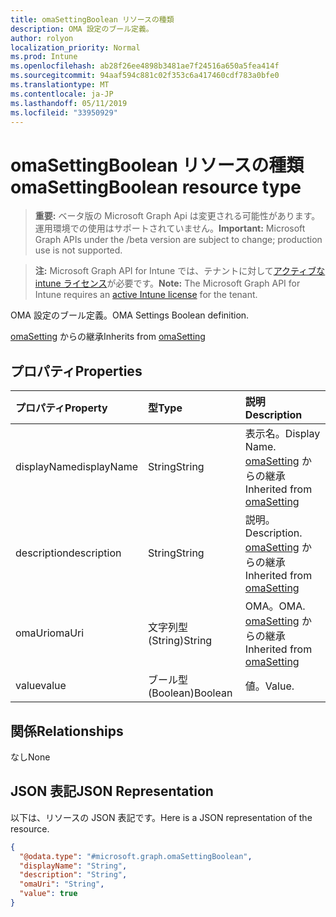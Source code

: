 ```yaml
---
title: omaSettingBoolean リソースの種類
description: OMA 設定のブール定義。
author: rolyon
localization_priority: Normal
ms.prod: Intune
ms.openlocfilehash: ab28f26ee4898b3481ae7f24516a650a5fea414f
ms.sourcegitcommit: 94aaf594c881c02f353c6a417460cdf783a0bfe0
ms.translationtype: MT
ms.contentlocale: ja-JP
ms.lasthandoff: 05/11/2019
ms.locfileid: "33950929"
---
```

# <a name="omasettingboolean-resource-type"></a><span data-ttu-id="dc2c4-103">omaSettingBoolean リソースの種類</span><span class="sxs-lookup"><span data-stu-id="dc2c4-103">omaSettingBoolean resource type</span></span>

> <span data-ttu-id="dc2c4-104">**重要:** ベータ版の Microsoft Graph Api は変更される可能性があります。運用環境での使用はサポートされていません。</span><span class="sxs-lookup"><span data-stu-id="dc2c4-104">**Important:** Microsoft Graph APIs under the /beta version are subject to change; production use is not supported.</span></span>

> <span data-ttu-id="dc2c4-105">**注:** Microsoft Graph API for Intune では、テナントに対して[アクティブな intune ライセンス](https://go.microsoft.com/fwlink/?linkid=839381)が必要です。</span><span class="sxs-lookup"><span data-stu-id="dc2c4-105">**Note:** The Microsoft Graph API for Intune requires an [active Intune license](https://go.microsoft.com/fwlink/?linkid=839381) for the tenant.</span></span>

<span data-ttu-id="dc2c4-106">OMA 設定のブール定義。</span><span class="sxs-lookup"><span data-stu-id="dc2c4-106">OMA Settings Boolean definition.</span></span>


<span data-ttu-id="dc2c4-107">[omaSetting](../resources/intune-deviceconfig-omasetting.md) からの継承</span><span class="sxs-lookup"><span data-stu-id="dc2c4-107">Inherits from [omaSetting](../resources/intune-deviceconfig-omasetting.md)</span></span>

## <a name="properties"></a><span data-ttu-id="dc2c4-108">プロパティ</span><span class="sxs-lookup"><span data-stu-id="dc2c4-108">Properties</span></span>
|<span data-ttu-id="dc2c4-109">プロパティ</span><span class="sxs-lookup"><span data-stu-id="dc2c4-109">Property</span></span>|<span data-ttu-id="dc2c4-110">型</span><span class="sxs-lookup"><span data-stu-id="dc2c4-110">Type</span></span>|<span data-ttu-id="dc2c4-111">説明</span><span class="sxs-lookup"><span data-stu-id="dc2c4-111">Description</span></span>|
|:---|:---|:---|
|<span data-ttu-id="dc2c4-112">displayName</span><span class="sxs-lookup"><span data-stu-id="dc2c4-112">displayName</span></span>|<span data-ttu-id="dc2c4-113">String</span><span class="sxs-lookup"><span data-stu-id="dc2c4-113">String</span></span>|<span data-ttu-id="dc2c4-114">表示名。</span><span class="sxs-lookup"><span data-stu-id="dc2c4-114">Display Name.</span></span> <span data-ttu-id="dc2c4-115">[omaSetting](../resources/intune-deviceconfig-omasetting.md) からの継承</span><span class="sxs-lookup"><span data-stu-id="dc2c4-115">Inherited from [omaSetting](../resources/intune-deviceconfig-omasetting.md)</span></span>|
|<span data-ttu-id="dc2c4-116">description</span><span class="sxs-lookup"><span data-stu-id="dc2c4-116">description</span></span>|<span data-ttu-id="dc2c4-117">String</span><span class="sxs-lookup"><span data-stu-id="dc2c4-117">String</span></span>|<span data-ttu-id="dc2c4-118">説明。</span><span class="sxs-lookup"><span data-stu-id="dc2c4-118">Description.</span></span> <span data-ttu-id="dc2c4-119">[omaSetting](../resources/intune-deviceconfig-omasetting.md) からの継承</span><span class="sxs-lookup"><span data-stu-id="dc2c4-119">Inherited from [omaSetting](../resources/intune-deviceconfig-omasetting.md)</span></span>|
|<span data-ttu-id="dc2c4-120">omaUri</span><span class="sxs-lookup"><span data-stu-id="dc2c4-120">omaUri</span></span>|<span data-ttu-id="dc2c4-121">文字列型 (String)</span><span class="sxs-lookup"><span data-stu-id="dc2c4-121">String</span></span>|<span data-ttu-id="dc2c4-122">OMA。</span><span class="sxs-lookup"><span data-stu-id="dc2c4-122">OMA.</span></span> <span data-ttu-id="dc2c4-123">[omaSetting](../resources/intune-deviceconfig-omasetting.md) からの継承</span><span class="sxs-lookup"><span data-stu-id="dc2c4-123">Inherited from [omaSetting](../resources/intune-deviceconfig-omasetting.md)</span></span>|
|<span data-ttu-id="dc2c4-124">value</span><span class="sxs-lookup"><span data-stu-id="dc2c4-124">value</span></span>|<span data-ttu-id="dc2c4-125">ブール型 (Boolean)</span><span class="sxs-lookup"><span data-stu-id="dc2c4-125">Boolean</span></span>|<span data-ttu-id="dc2c4-126">値。</span><span class="sxs-lookup"><span data-stu-id="dc2c4-126">Value.</span></span>|

## <a name="relationships"></a><span data-ttu-id="dc2c4-127">関係</span><span class="sxs-lookup"><span data-stu-id="dc2c4-127">Relationships</span></span>
<span data-ttu-id="dc2c4-128">なし</span><span class="sxs-lookup"><span data-stu-id="dc2c4-128">None</span></span>

## <a name="json-representation"></a><span data-ttu-id="dc2c4-129">JSON 表記</span><span class="sxs-lookup"><span data-stu-id="dc2c4-129">JSON Representation</span></span>
<span data-ttu-id="dc2c4-130">以下は、リソースの JSON 表記です。</span><span class="sxs-lookup"><span data-stu-id="dc2c4-130">Here is a JSON representation of the resource.</span></span>
<!-- {
  "blockType": "resource",
  "@odata.type": "microsoft.graph.omaSettingBoolean"
}
-->
``` json
{
  "@odata.type": "#microsoft.graph.omaSettingBoolean",
  "displayName": "String",
  "description": "String",
  "omaUri": "String",
  "value": true
}
```




